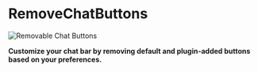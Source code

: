 # RemoveChatButtons

![Removable Chat Buttons](https://i.imgur.com/Tg2ELah.png)

**Customize your chat bar by removing default and plugin-added buttons based on your preferences.**
